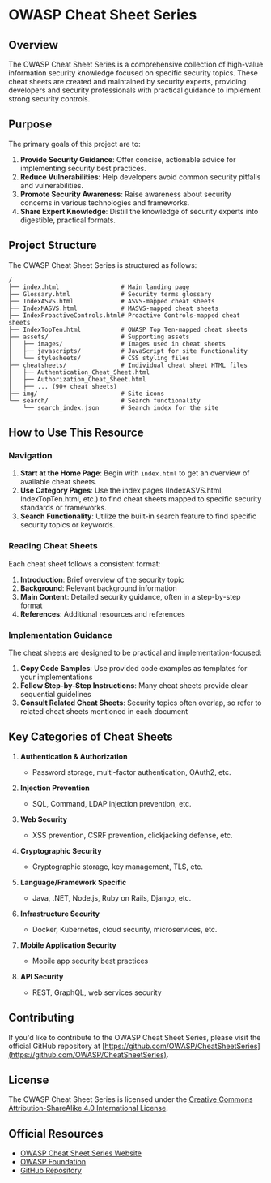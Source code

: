 # OWASP Cheat Sheet Series

## Overview

The OWASP Cheat Sheet Series is a comprehensive collection of high-value information security knowledge focused on specific security topics. These cheat sheets are created and maintained by security experts, providing developers and security professionals with practical guidance to implement strong security controls.

## Purpose

The primary goals of this project are to:

1. **Provide Security Guidance**: Offer concise, actionable advice for implementing security best practices.
2. **Reduce Vulnerabilities**: Help developers avoid common security pitfalls and vulnerabilities.
3. **Promote Security Awareness**: Raise awareness about security concerns in various technologies and frameworks.
4. **Share Expert Knowledge**: Distill the knowledge of security experts into digestible, practical formats.

## Project Structure

The OWASP Cheat Sheet Series is structured as follows:

```
/
├── index.html                 # Main landing page
├── Glossary.html              # Security terms glossary
├── IndexASVS.html             # ASVS-mapped cheat sheets
├── IndexMASVS.html            # MASVS-mapped cheat sheets
├── IndexProactiveControls.html# Proactive Controls-mapped cheat sheets
├── IndexTopTen.html           # OWASP Top Ten-mapped cheat sheets
├── assets/                    # Supporting assets
│   ├── images/                # Images used in cheat sheets
│   ├── javascripts/           # JavaScript for site functionality
│   └── stylesheets/           # CSS styling files
├── cheatsheets/               # Individual cheat sheet HTML files
│   ├── Authentication_Cheat_Sheet.html
│   ├── Authorization_Cheat_Sheet.html
│   ├── ... (90+ cheat sheets)
├── img/                       # Site icons
└── search/                    # Search functionality
    └── search_index.json      # Search index for the site
```

## How to Use This Resource

### Navigation

1. **Start at the Home Page**: Begin with `index.html` to get an overview of available cheat sheets.
2. **Use Category Pages**: Use the index pages (IndexASVS.html, IndexTopTen.html, etc.) to find cheat sheets mapped to specific security standards or frameworks.
3. **Search Functionality**: Utilize the built-in search feature to find specific security topics or keywords.

### Reading Cheat Sheets

Each cheat sheet follows a consistent format:

1. **Introduction**: Brief overview of the security topic
2. **Background**: Relevant background information
3. **Main Content**: Detailed security guidance, often in a step-by-step format
4. **References**: Additional resources and references

### Implementation Guidance

The cheat sheets are designed to be practical and implementation-focused:

1. **Copy Code Samples**: Use provided code examples as templates for your implementations
2. **Follow Step-by-Step Instructions**: Many cheat sheets provide clear sequential guidelines
3. **Consult Related Cheat Sheets**: Security topics often overlap, so refer to related cheat sheets mentioned in each document

## Key Categories of Cheat Sheets

1. **Authentication & Authorization**
   - Password storage, multi-factor authentication, OAuth2, etc.

2. **Injection Prevention**
   - SQL, Command, LDAP injection prevention, etc.

3. **Web Security**
   - XSS prevention, CSRF prevention, clickjacking defense, etc.

4. **Cryptographic Security**
   - Cryptographic storage, key management, TLS, etc.

5. **Language/Framework Specific**
   - Java, .NET, Node.js, Ruby on Rails, Django, etc.

6. **Infrastructure Security**
   - Docker, Kubernetes, cloud security, microservices, etc.

7. **Mobile Application Security**
   - Mobile app security best practices

8. **API Security**
   - REST, GraphQL, web services security

## Contributing

If you'd like to contribute to the OWASP Cheat Sheet Series, please visit the official GitHub repository at [https://github.com/OWASP/CheatSheetSeries](https://github.com/OWASP/CheatSheetSeries).

## License

The OWASP Cheat Sheet Series is licensed under the [Creative Commons Attribution-ShareAlike 4.0 International License](https://creativecommons.org/licenses/by-sa/4.0/).

## Official Resources

- [OWASP Cheat Sheet Series Website](https://cheatsheetseries.owasp.org/)
- [OWASP Foundation](https://owasp.org/)
- [GitHub Repository](https://github.com/OWASP/CheatSheetSeries) 